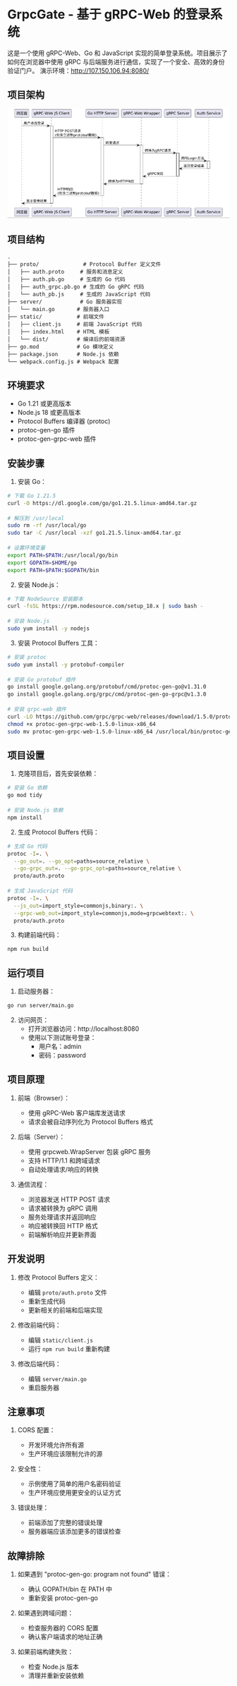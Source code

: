 # GrpcGate - 基于 gRPC-Web 的登录系统

这是一个使用 gRPC-Web、Go 和 JavaScript 实现的简单登录系统。项目展示了如何在浏览器中使用 gRPC 与后端服务进行通信，实现了一个安全、高效的身份验证门户。
演示环境：http://107.150.106.94:8080/

## 项目架构

![项目架构](https://raw.githubusercontent.com/test502git/GrpcGate/refs/heads/main/1111.png)


## 项目结构

```
.
├── proto/              # Protocol Buffer 定义文件
│   ├── auth.proto     # 服务和消息定义
│   ├── auth.pb.go     # 生成的 Go 代码
│   ├── auth_grpc.pb.go # 生成的 Go gRPC 代码
│   └── auth_pb.js     # 生成的 JavaScript 代码
├── server/            # Go 服务器实现
│   └── main.go       # 服务器入口
├── static/           # 前端文件
│   ├── client.js     # 前端 JavaScript 代码
│   ├── index.html    # HTML 模板
│   └── dist/         # 编译后的前端资源
├── go.mod            # Go 模块定义
├── package.json      # Node.js 依赖
└── webpack.config.js # Webpack 配置
```

## 环境要求

- Go 1.21 或更高版本
- Node.js 18 或更高版本
- Protocol Buffers 编译器 (protoc)
- protoc-gen-go 插件
- protoc-gen-grpc-web 插件

## 安装步骤

1. 安装 Go：
```bash
# 下载 Go 1.21.5
curl -O https://dl.google.com/go/go1.21.5.linux-amd64.tar.gz

# 解压到 /usr/local
sudo rm -rf /usr/local/go
sudo tar -C /usr/local -xzf go1.21.5.linux-amd64.tar.gz

# 设置环境变量
export PATH=$PATH:/usr/local/go/bin
export GOPATH=$HOME/go
export PATH=$PATH:$GOPATH/bin
```

2. 安装 Node.js：
```bash
# 下载 NodeSource 安装脚本
curl -fsSL https://rpm.nodesource.com/setup_18.x | sudo bash -

# 安装 Node.js
sudo yum install -y nodejs
```

3. 安装 Protocol Buffers 工具：
```bash
# 安装 protoc
sudo yum install -y protobuf-compiler

# 安装 Go protobuf 插件
go install google.golang.org/protobuf/cmd/protoc-gen-go@v1.31.0
go install google.golang.org/grpc/cmd/protoc-gen-go-grpc@v1.3.0

# 安装 grpc-web 插件
curl -LO https://github.com/grpc/grpc-web/releases/download/1.5.0/protoc-gen-grpc-web-1.5.0-linux-x86_64
chmod +x protoc-gen-grpc-web-1.5.0-linux-x86_64
sudo mv protoc-gen-grpc-web-1.5.0-linux-x86_64 /usr/local/bin/protoc-gen-grpc-web
```

## 项目设置

1. 克隆项目后，首先安装依赖：
```bash
# 安装 Go 依赖
go mod tidy

# 安装 Node.js 依赖
npm install
```

2. 生成 Protocol Buffers 代码：
```bash
# 生成 Go 代码
protoc -I=. \
  --go_out=. --go_opt=paths=source_relative \
  --go-grpc_out=. --go-grpc_opt=paths=source_relative \
  proto/auth.proto

# 生成 JavaScript 代码
protoc -I=. \
  --js_out=import_style=commonjs,binary:. \
  --grpc-web_out=import_style=commonjs,mode=grpcwebtext:. \
  proto/auth.proto
```

3. 构建前端代码：
```bash
npm run build
```

## 运行项目

1. 启动服务器：
```bash
go run server/main.go
```

2. 访问网页：
   - 打开浏览器访问：http://localhost:8080
   - 使用以下测试账号登录：
     - 用户名：admin
     - 密码：password

## 项目原理

1. 前端（Browser）：
   - 使用 gRPC-Web 客户端库发送请求
   - 请求会被自动序列化为 Protocol Buffers 格式

2. 后端（Server）：
   - 使用 grpcweb.WrapServer 包装 gRPC 服务
   - 支持 HTTP/1.1 和跨域请求
   - 自动处理请求/响应的转换

3. 通信流程：
   - 浏览器发送 HTTP POST 请求
   - 请求被转换为 gRPC 调用
   - 服务处理请求并返回响应
   - 响应被转换回 HTTP 格式
   - 前端解析响应并更新界面

## 开发说明

1. 修改 Protocol Buffers 定义：
   - 编辑 `proto/auth.proto` 文件
   - 重新生成代码
   - 更新相关的前端和后端实现

2. 修改前端代码：
   - 编辑 `static/client.js`
   - 运行 `npm run build` 重新构建

3. 修改后端代码：
   - 编辑 `server/main.go`
   - 重启服务器

## 注意事项

1. CORS 配置：
   - 开发环境允许所有源
   - 生产环境应该限制允许的源

2. 安全性：
   - 示例使用了简单的用户名密码验证
   - 生产环境应使用更安全的认证方式

3. 错误处理：
   - 前端添加了完整的错误处理
   - 服务器端应该添加更多的错误检查

## 故障排除

1. 如果遇到 "protoc-gen-go: program not found" 错误：
   - 确认 GOPATH/bin 在 PATH 中
   - 重新安装 protoc-gen-go

2. 如果遇到跨域问题：
   - 检查服务器的 CORS 配置
   - 确认客户端请求的地址正确

3. 如果前端构建失败：
   - 检查 Node.js 版本
   - 清理并重新安装依赖
